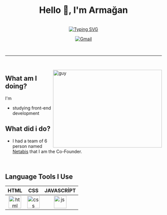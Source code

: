 <h1 align="center">Hello 👋, I'm Armağan</h1>

<br/>

<div align=center>
<a href="https://git.io/typing-svg"><img src="https://readme-typing-svg.herokuapp.com?font=Fira+Code&size=35&duration=3000&pause=1000&color=1FF733&center=true&vCenter=true&width=800&height=100&lines=I'm+trying+to+be+Web+Developer" alt="Typing SVG" /></a>
</div>

<p align="center">
   <a href="mailto:cnrture@gmail.com"><img src="https://img.icons8.com/bubbles/75/000000/gmail.png" alt="Gmail"/></a>
   <a href="https://www.linkedin.com/in/armaganbaskan/%22%3E<img src="https://img.icons8.com/bubbles/75/000000/linkedin.png" alt="LinkedIn"/></a>     
</p>

<br/>

---

<br/>

<img align="right" height="250" alt="guy" width="350" src="https://i.pinimg.com/originals/e4/26/70/e426702edf874b181aced1e2fa5c6cde.gif" /> </a>

<h2 align="left">What am I doing?</h2>

I'm
* studying front-end development


<h2 align="left">What did i do?</h2>

* I had a team of 6 person named [Netabis](https://play.google.com/store/apps/dev?id=9166779984501256088) that I am the Co-Founder.
                
<br>
<h2 align="left">Language Tools I Use</h2>

| HTML | CSS | JAVASCRİPT |
| :-: | :-: | :-: |
|<img align="center" src="https://www.vectorlogo.zone/logos/w3_html5/w3_html5-icon.svg" alt="html" width="40" height="40"/>|<img align="center" src="https://www.vectorlogo.zone/logos/w3_css/w3_css-official.svg" alt="css" width="40" height="40"/>|<img align="center" src="https://www.vectorlogo.zone/logos/javascript/javascript-icon.svg" alt="js" width="40" height="40"/>|
